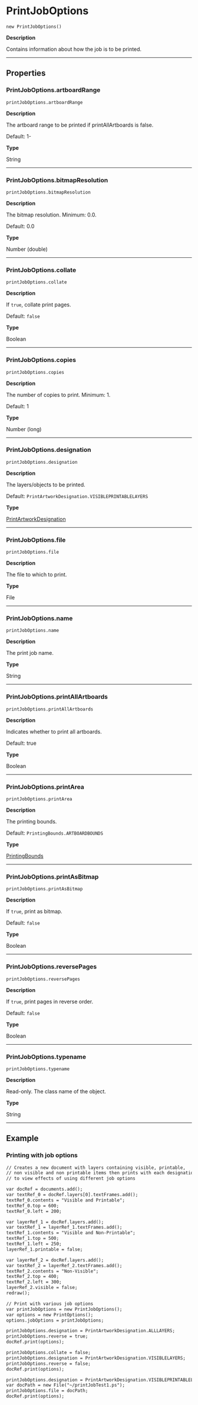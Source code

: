 <a id="jsobjref-printjoboptions"></a>

# PrintJobOptions

`new PrintJobOptions()`

**Description**

Contains information about how the job is to be printed.

---

## Properties

<a id="jsobjref-printjoboptions-artboardrange"></a>

### PrintJobOptions.artboardRange

`printJobOptions.artboardRange`

**Description**

The artboard range to be printed if printAllArtboards is false.

Default: 1-

**Type**

String

---

<a id="jsobjref-printjoboptions-bitmapresolution"></a>

### PrintJobOptions.bitmapResolution

`printJobOptions.bitmapResolution`

**Description**

The bitmap resolution. Minimum: 0.0.

Default: 0.0

**Type**

Number (double)

---

<a id="jsobjref-printjoboptions-collate"></a>

### PrintJobOptions.collate

`printJobOptions.collate`

**Description**

If `true`, collate print pages.

Default: `false`

**Type**

Boolean

---

<a id="jsobjref-printjoboptions-copies"></a>

### PrintJobOptions.copies

`printJobOptions.copies`

**Description**

The number of copies to print. Minimum: 1.

Default: 1

**Type**

Number (long)

---

<a id="jsobjref-printjoboptions-designation"></a>

### PrintJobOptions.designation

`printJobOptions.designation`

**Description**

The layers/objects to be printed.

Default: `PrintArtworkDesignation.VISIBLEPRINTABLELAYERS`

**Type**

[PrintArtworkDesignation](scripting-constants.md#jsobjref-scripting-constants-printartworkdesignation)

---

<a id="jsobjref-printjoboptions-file"></a>

### PrintJobOptions.file

`printJobOptions.file`

**Description**

The file to which to print.

**Type**

File

---

<a id="jsobjref-printjoboptions-name"></a>

### PrintJobOptions.name

`printJobOptions.name`

**Description**

The print job name.

**Type**

String

---

<a id="jsobjref-printjoboptions-printallartboards"></a>

### PrintJobOptions.printAllArtboards

`printJobOptions.printAllArtboards`

**Description**

Indicates whether to print all artboards.

Default: true

**Type**

Boolean

---

<a id="jsobjref-printjoboptions-printarea"></a>

### PrintJobOptions.printArea

`printJobOptions.printArea`

**Description**

The printing bounds.

Default: `PrintingBounds.ARTBOARDBOUNDS`

**Type**

[PrintingBounds](scripting-constants.md#jsobjref-scripting-constants-printingbounds)

---

<a id="jsobjref-printjoboptions-printasbitmap"></a>

### PrintJobOptions.printAsBitmap

`printJobOptions.printAsBitmap`

**Description**

If `true`, print as bitmap.

Default: `false`

**Type**

Boolean

---

<a id="jsobjref-printjoboptions-reversepages"></a>

### PrintJobOptions.reversePages

`printJobOptions.reversePages`

**Description**

If `true`, print pages in reverse order.

Default: `false`

**Type**

Boolean

---

<a id="jsobjref-printjoboptions-typename"></a>

### PrintJobOptions.typename

`printJobOptions.typename`

**Description**

Read-only. The class name of the object.

**Type**

String

---

## Example

### Printing with job options

```default
// Creates a new document with layers containing visible, printable,
// non visible and non printable items then prints with each designation
// to view effects of using different job options

var docRef = documents.add();
var textRef_0 = docRef.layers[0].textFrames.add();
textRef_0.contents = "Visible and Printable";
textRef_0.top = 600;
textRef_0.left = 200;

var layerRef_1 = docRef.layers.add();
var textRef_1 = layerRef_1.textFrames.add();
textRef_1.contents = "Visible and Non-Printable";
textRef_1.top = 500;
textRef_1.left = 250;
layerRef_1.printable = false;

var layerRef_2 = docRef.layers.add();
var textRef_2 = layerRef_2.textFrames.add();
textRef_2.contents = "Non-Visible";
textRef_2.top = 400;
textRef_2.left = 300;
layerRef_2.visible = false;
redraw();

// Print with various job options
var printJobOptions = new PrintJobOptions();
var options = new PrintOptions();
options.jobOptions = printJobOptions;

printJobOptions.designation = PrintArtworkDesignation.ALLLAYERS;
printJobOptions.reverse = true;
docRef.print(options);

printJobOptions.collate = false;
printJobOptions.designation = PrintArtworkDesignation.VISIBLELAYERS;
printJobOptions.reverse = false;
docRef.print(options);

printJobOptions.designation = PrintArtworkDesignation.VISIBLEPRINTABLELAYERS;
var docPath = new File("~/printJobTest1.ps");
printJobOptions.file = docPath;
docRef.print(options);
```
